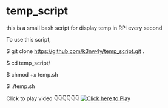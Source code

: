 # temp_script
this is a small bash script for display temp in RPi every second

To use this script,

$ git clone https://github.com/k3nw4y/temp_script.git .    

$ cd temp_script/ </br>

$ chmod +x temp.sh </br>

$ ./temp.sh </br>

Click to play video 👇👇👇👇👇👇
[![Click here to Play](https://i.imgur.com/Voo9OjJ.png)](https://www.youtube.com/watch?v=jx1bm0m9-cI "Click here to play")

